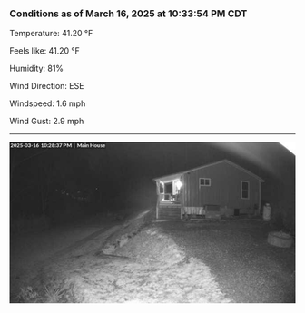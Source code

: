 ### Conditions as of March 16, 2025 at 10:33:54 PM CDT 

Temperature: 41.20 &deg;F

Feels like: 41.20 &deg;F

Humidity: 81%

Wind Direction: ESE

Windspeed: 1.6 mph

Wind Gust: 2.9 mph

---

<img src="./images/latest.jpeg"/>

